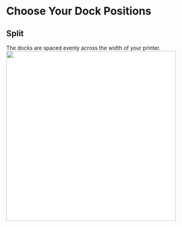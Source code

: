 # Choose Your Dock Positions
## Split
The docks are spaced evenly across the width of your printer.
<img src="/images/Voron_300_60mm_6tools_split_THREAD.svg" style="margin:0px;background-color: #FFFFFF;" width="450"/>
